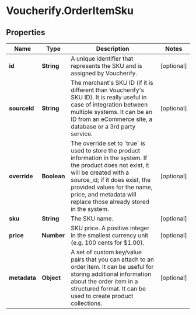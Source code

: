 # Voucherify.OrderItemSku

## Properties

Name | Type | Description | Notes
------------ | ------------- | ------------- | -------------
**id** | **String** | A unique identifier that represents the SKU and is assigned by Voucherify. | [optional] 
**sourceId** | **String** | The merchant&#39;s SKU ID (if it is different than Voucherify&#39;s SKU ID). It is really useful in case of integration between multiple systems. It can be an ID from an eCommerce site, a database or a 3rd party service. | [optional] 
**override** | **Boolean** | The override set to &#x60;true&#x60; is used to store the product information in the system. If the product does not exist, it will be created with a source_id; if it does exist, the provided values for the name, price, and metadata will replace those already stored in the system. | [optional] 
**sku** | **String** | The SKU name. | [optional] 
**price** | **Number** | SKU price. A positive integer in the smallest currency unit (e.g. 100 cents for $1.00). | [optional] 
**metadata** | **Object** | A set of custom key/value pairs that you can attach to an order item. It can be useful for storing additional information about the order item in a structured format. It can be used to create product collections. | [optional] 


